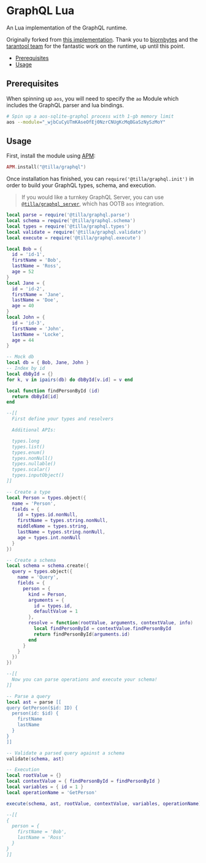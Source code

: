 # GraphQL Lua

An Lua implementation of the GraphQL runtime.

Originally forked from
[this implementation](https://github.com/tarantool/graphql). Thank you to [bjornbytes](https://github.com/bjornbytes/graphql-lua) and the [tarantool team](https://github.com/tarantool/graphql) for the fantastic work on the runtime, up until this point.

<!-- toc -->

- [Prerequisites](#prerequisites)
- [Usage](#usage)

<!-- tocstop -->

## Prerequisites

When spinning up `aos`, you will need to specify the `ao` Module which includes
the GraphQL parser and lua bindings.

```sh
# Spin up a aos-sqlite-graphql process with 1-gb memory limit
aos --module="_wjbCuCyUTmKAseOfEj0NzrCNUgKcMqBGaSzNySzMoY"
```

## Usage

First, install the module using [APM](https://apm.betteridea.dev/):

```lua
APM.install("@tilla/graphql")
```

Once installation has finished, you can `require('@tilla/graphql.init')` in order to
build your GraphQL types, schema, and execution.

> If you would like a turnkey GraphQL Server, you can use
> [`@tilla/graphql_server`](../server/), which has OOTB `aos` integration.

```lua
local parse = require('@tilla/graphql.parse')
local schema = require('@tilla/graphql.schema')
local types = require('@tilla/graphql.types')
local validate = require('@tilla/graphql.validate')
local execute = require('@tilla/graphql.execute')

local Bob = {
  id = 'id-1',
  firstName = 'Bob',
  lastName = 'Ross',
  age = 52
}
local Jane = {
  id = 'id-2',
  firstName = 'Jane',
  lastName = 'Doe',
  age = 40
}
local John = {
  id = 'id-3',
  firstName = 'John',
  lastName = 'Locke',
  age = 44
}

-- Mock db
local db = { Bob, Jane, John }
-- Index by id
local dbById = {}
for k, v in ipairs(db) do dbById[v.id] = v end

local function findPersonById (id)
  return dbById[id]
end

--[[
  First define your types and resolvers

  Additional APIs:

  types.long
  types.list()
  types.enum()
  types.nonNull()
  types.nullable()
  types.scalar()
  types.inputObject()
]]

-- Create a type
local Person = types.object({
  name = 'Person',
  fields = {
    id = types.id.nonNull,
    firstName = types.string.nonNull,
    middleName = types.string,
    lastName = types.string.nonNull,
    age = types.int.nonNull
  }
})

-- Create a schema
local schema = schema.create({
  query = types.object({
    name = 'Query',
    fields = {
      person = {
        kind = Person,
        arguments = {
          id = types.id,
          defaultValue = 1
        },
        resolve = function(rootValue, arguments, contextValue, info)
          local findPersonById = contextValue.findPersonById
          return findPersonById(arguments.id)
        end
      }
    }
  })
})

--[[
  Now you can parse operations and execute your schema!
]]

-- Parse a query
local ast = parse [[
query GetPerson($id: ID) {
  person(id: $id) {
    firstName
    lastName
  }
}
]]

-- Validate a parsed query against a schema
validate(schema, ast)

-- Execution
local rootValue = {}
local contextValue = { findPersonById = findPersonById }
local variables = { id = 1 }
local operationName = 'GetPerson'

execute(schema, ast, rootValue, contextValue, variables, operationName)

--[[
{
  person = {
    firstName = 'Bob',
    lastName = 'Ross'
  }
}
]]
```
